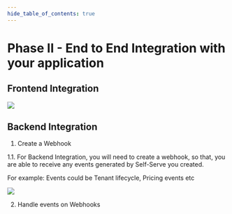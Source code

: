 ```yaml
--- 
hide_table_of_contents: true
---
```


# Phase II - End to End Integration with your application

##  Frontend Integration

![](/img/customer_onboarding/frontend-integration.png)

## Backend Integration

1.  Create a Webhook

   1.1.  For Backend Integration, you will need to create a webhook, so that, you are able to receive any events generated by Self-Serve you created. 

   For example: Events could be Tenant lifecycle, Pricing events etc

![](/img/customer_onboarding/backend-integration-example.png)

   2.  Handle events on Webhooks


